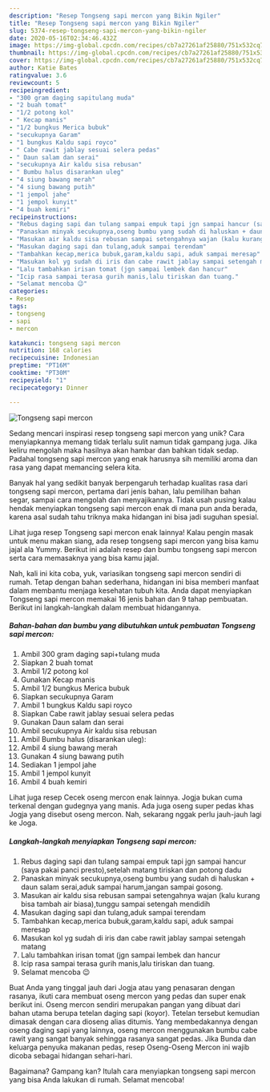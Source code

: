 ```yaml
---
description: "Resep Tongseng sapi mercon yang Bikin Ngiler"
title: "Resep Tongseng sapi mercon yang Bikin Ngiler"
slug: 5374-resep-tongseng-sapi-mercon-yang-bikin-ngiler
date: 2020-05-16T02:34:46.432Z
image: https://img-global.cpcdn.com/recipes/cb7a27261af25880/751x532cq70/tongseng-sapi-mercon-foto-resep-utama.jpg
thumbnail: https://img-global.cpcdn.com/recipes/cb7a27261af25880/751x532cq70/tongseng-sapi-mercon-foto-resep-utama.jpg
cover: https://img-global.cpcdn.com/recipes/cb7a27261af25880/751x532cq70/tongseng-sapi-mercon-foto-resep-utama.jpg
author: Katie Bates
ratingvalue: 3.6
reviewcount: 5
recipeingredient:
- "300 gram daging sapitulang muda"
- "2 buah tomat"
- "1/2 potong kol"
- " Kecap manis"
- "1/2 bungkus Merica bubuk"
- "secukupnya Garam"
- "1 bungkus Kaldu sapi royco"
- " Cabe rawit jablay sesuai selera pedas"
- " Daun salam dan serai"
- "secukupnya Air kaldu sisa rebusan"
- " Bumbu halus disarankan uleg"
- "4 siung bawang merah"
- "4 siung bawang putih"
- "1 jempol jahe"
- "1 jempol kunyit"
- "4 buah kemiri"
recipeinstructions:
- "Rebus daging sapi dan tulang sampai empuk tapi jgn sampai hancur (saya pakai panci presto),setelah matang tiriskan dan potong dadu"
- "Panaskan minyak secukupnya,oseng bumbu yang sudah di haluskan + daun salam serai,aduk sampai harum,jangan sampai gosong."
- "Masukan air kaldu sisa rebusan sampai setengahnya wajan (kalu kurang bisa tambah air biasa),tunggu sampai setengah mendidih"
- "Masukan daging sapi dan tulang,aduk sampai terendam"
- "Tambahkan kecap,merica bubuk,garam,kaldu sapi, aduk sampai meresap"
- "Masukan kol yg sudah di iris dan cabe rawit jablay sampai setengah matang"
- "Lalu tambahkan irisan tomat (jgn sampai lembek dan hancur"
- "Icip rasa sampai terasa gurih manis,lalu tiriskan dan tuang."
- "Selamat mencoba 😉"
categories:
- Resep
tags:
- tongseng
- sapi
- mercon

katakunci: tongseng sapi mercon 
nutrition: 168 calories
recipecuisine: Indonesian
preptime: "PT16M"
cooktime: "PT30M"
recipeyield: "1"
recipecategory: Dinner

---
```



![Tongseng sapi mercon](https://img-global.cpcdn.com/recipes/cb7a27261af25880/751x532cq70/tongseng-sapi-mercon-foto-resep-utama.jpg)

Sedang mencari inspirasi resep tongseng sapi mercon yang unik? Cara menyiapkannya memang tidak terlalu sulit namun tidak gampang juga. Jika keliru mengolah maka hasilnya akan hambar dan bahkan tidak sedap. Padahal tongseng sapi mercon yang enak harusnya sih memiliki aroma dan rasa yang dapat memancing selera kita.

Banyak hal yang sedikit banyak berpengaruh terhadap kualitas rasa dari tongseng sapi mercon, pertama dari jenis bahan, lalu pemilihan bahan segar, sampai cara mengolah dan menyajikannya. Tidak usah pusing kalau hendak menyiapkan tongseng sapi mercon enak di mana pun anda berada, karena asal sudah tahu triknya maka hidangan ini bisa jadi suguhan spesial.

Lihat juga resep Tongseng sapi mercon enak lainnya! Kalau pengin masak untuk menu makan siang, ada resep tongseng sapi mercon yang bisa kamu jajal ala Yummy. Berikut ini adalah resep dan bumbu tongseng sapi mercon serta cara memasaknya yang bisa kamu jajal.


Nah, kali ini kita coba, yuk, variasikan tongseng sapi mercon sendiri di rumah. Tetap dengan bahan sederhana, hidangan ini bisa memberi manfaat dalam membantu menjaga kesehatan tubuh kita. Anda dapat menyiapkan Tongseng sapi mercon memakai 16 jenis bahan dan 9 tahap pembuatan. Berikut ini langkah-langkah dalam membuat hidangannya.

<!--inarticleads1-->

##### Bahan-bahan dan bumbu yang dibutuhkan untuk pembuatan Tongseng sapi mercon:

1. Ambil 300 gram daging sapi+tulang muda
1. Siapkan 2 buah tomat
1. Ambil 1/2 potong kol
1. Gunakan  Kecap manis
1. Ambil 1/2 bungkus Merica bubuk
1. Siapkan secukupnya Garam
1. Ambil 1 bungkus Kaldu sapi royco
1. Siapkan  Cabe rawit jablay sesuai selera pedas
1. Gunakan  Daun salam dan serai
1. Ambil secukupnya Air kaldu sisa rebusan
1. Ambil  Bumbu halus (disarankan uleg):
1. Ambil 4 siung bawang merah
1. Gunakan 4 siung bawang putih
1. Sediakan 1 jempol jahe
1. Ambil 1 jempol kunyit
1. Ambil 4 buah kemiri


Lihat juga resep Cecek oseng mercon enak lainnya. Jogja bukan cuma terkenal dengan gudegnya yang manis. Ada juga oseng super pedas khas Jogja yang disebut oseng mercon. Nah, sekarang nggak perlu jauh-jauh lagi ke Joga. 

<!--inarticleads2-->

##### Langkah-langkah menyiapkan Tongseng sapi mercon:

1. Rebus daging sapi dan tulang sampai empuk tapi jgn sampai hancur (saya pakai panci presto),setelah matang tiriskan dan potong dadu
1. Panaskan minyak secukupnya,oseng bumbu yang sudah di haluskan + daun salam serai,aduk sampai harum,jangan sampai gosong.
1. Masukan air kaldu sisa rebusan sampai setengahnya wajan (kalu kurang bisa tambah air biasa),tunggu sampai setengah mendidih
1. Masukan daging sapi dan tulang,aduk sampai terendam
1. Tambahkan kecap,merica bubuk,garam,kaldu sapi, aduk sampai meresap
1. Masukan kol yg sudah di iris dan cabe rawit jablay sampai setengah matang
1. Lalu tambahkan irisan tomat (jgn sampai lembek dan hancur
1. Icip rasa sampai terasa gurih manis,lalu tiriskan dan tuang.
1. Selamat mencoba 😉


Buat Anda yang tinggal jauh dari Jogja atau yang penasaran dengan rasanya, ikuti cara membuat oseng mercon yang pedas dan super enak berikut ini. Oseng mercon sendiri merupakan pangan yang dibuat dari bahan utama berupa tetelan daging sapi (koyor). Tetelan tersebut kemudian dimasak dengan cara dioseng alias ditumis. Yang membedakannya dengan oseng daging sapi yang lainnya, oseng mercon menggunakan bumbu cabe rawit yang sangat banyak sehingga rasanya sangat pedas. Jika Bunda dan keluarga penyuka makanan pedas, resep Oseng-Oseng Mercon ini wajib dicoba sebagai hidangan sehari-hari. 

Bagaimana? Gampang kan? Itulah cara menyiapkan tongseng sapi mercon yang bisa Anda lakukan di rumah. Selamat mencoba!
